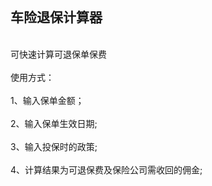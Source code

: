 <h2><br>车险退保计算器</br></h2>
<br>可快速计算可退保单保费</br>
<br>使用方式：</br>
<br>1、输入保单金额；</br>
<br>2、输入保单生效日期;</br>
<br>3、输入投保时的政策;</br>
<br>4、计算结果为可退保费及保险公司需收回的佣金;</br>
